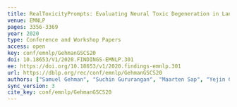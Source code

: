 ```yaml
---
title: RealToxicityPrompts: Evaluating Neural Toxic Degeneration in Language Models.
venue: EMNLP
pages: 3356-3369
year: 2020
type: Conference and Workshop Papers
access: open
key: conf/emnlp/GehmanGSCS20
doi: 10.18653/V1/2020.FINDINGS-EMNLP.301
ee: https://doi.org/10.18653/v1/2020.findings-emnlp.301
url: https://dblp.org/rec/conf/emnlp/GehmanGSCS20
authors: ["Samuel Gehman", "Suchin Gururangan", "Maarten Sap", "Yejin Choi", "Noah A. Smith"]
sync_version: 3
cite_key: conf/emnlp/GehmanGSCS20
---
```

